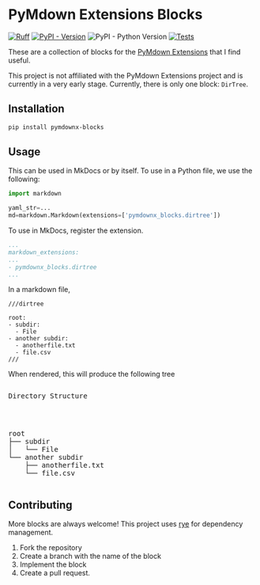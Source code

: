 # PyMdown Extensions Blocks

[![Ruff](https://img.shields.io/endpoint?url=https://raw.githubusercontent.com/astral-sh/ruff/main/assets/badge/v2.json)](https://github.com/astral-sh/ruff)
[![PyPI - Version](https://img.shields.io/pypi/v/pymdownx-blocks)](https://pypi.org/project/pymdownx-blocks/)
![PyPI - Python Version](https://img.shields.io/pypi/pyversions/pymdownx-blocks)
[![Tests](https://github.com/TillerBurr/pymdownx-blocks/workflows/Tests/badge.svg)](https://github.com/TillerBurr/pymdownx-blocks/actions)



These are a collection of blocks for the [PyMdown Extensions](https://facelessuser.github.io/pymdown-extensions) that I find useful.

This project is not affiliated with the PyMdown Extensions project and is currently in a very early stage. Currently, there is only one block: `DirTree`.

## Installation

```bash
pip install pymdownx-blocks
```

## Usage
This can be used in MkDocs or by itself. To use in a Python file, we use the following:

```python
import markdown

yaml_str=...
md=markdown.Markdown(extensions=['pymdownx_blocks.dirtree'])
```

To use in MkDocs, register the extension.

```yaml
...
markdown_extensions:
...
- pymdownx_blocks.dirtree
...
```

In a markdown file, 
```
///dirtree

root:
- subdir:
  - File
- another subdir:
  - anotherfile.txt
  - file.csv
///
```


When rendered, this will produce the following tree

<div>
<pre class="admonition note"><p class="admonition-title">Directory Structure</p>
<p> 
root
├── subdir 
│   └── File
└── another subdir
    ├── anotherfile.txt 
    └── file.csv
</p></pre>
</div>


## Contributing 

More blocks are always welcome! This project uses [rye](https:rye-up.com) for dependency
management.

1. Fork the repository
2. Create a branch with the name of the block
3. Implement the block
4. Create a pull request.
